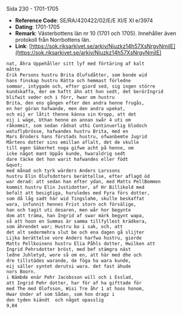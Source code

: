 Sida 230 - 1701-1705

- **Reference Code**: SE/RA/420422/02/E/E XI/E XI e/3974
- **Dating**: 1701-1705
- **Remark**: Västerbottens län nr 10 (1701 och 1705). Innehåller även protokoll från Norrbottens län.
- **Link**: [https://sok.riksarkivet.se/arkiv/Niuzkz14h57XsNrgvNmilE](https://sok.riksarkivet.se/arkiv/Niuzkz14h57XsNrgvNmilE)

```txt linenums="1"
nat, Ähra Uppehåller sitt lyf med förtäring af kalt
måtte
Erik Persons hustru Brita Olufsdåtter, som bonde wid
hans finskap hustru Rätta och hemmast förledne
sommar, intygade och, efter giord sed, sig ingen större
kundskaffa, der om haftt ähn att hon sedt, det berörIngrid
blifwit seder och i förr, hwar om hustru
Brita, den ens gången efter den andra henne frugås,
en her göran hafwande, men den andra upekat,
och eij er låtit thenne känna sin Kropp, att det
eij i wäge, Uthan henne en annan swår 4 uti om
råkommit, som sedan rådnat uthi Continuerlig blodoch
watuflybrösse, hafwandes hustru Brita, med en
Mars Broders hans förstads hustru, ofwanbemte Jugrid
Mårtens dotter sins emillan aflalt, det de skulle
till egen Säkerhet noga gifwe acht på henne, om
icke något mant Uppås kunde, hwaraldrig sedt
dare täcke det hon warit hafwandes eller födt
&quot;
med månad och tyrk wärders Anders Larssons
hustru Elin Olufsdotters berättellse, efter aflagd öd
war derad: att sedan han efter ydan, med Matts PellBommen
kommit hustru Elin Justidotter, af Hr Billikold med
befalt att besigtiga, huruledes med Fyra förs dotter,
som då låg sadt här wid Tingslahm, skulle beskaffat
wara, infunnit hennes Frist storn och försälige,
han och tagit uti desaren, men wår hor begynte
dom att träma, han Ingrid af swar märk begynt wapa,
så att hoon en Summas är samma tillfyllest krädkera,
som ährendet war; Hustru bo i sak, och, att
det alt sedermehra slut be och ena dagen gå slijter
Lijka berättelse vore Anders harfwa hustru, giorde
Matts Pellkoinens hustru Elia Påhls dotter, Hwilken att
Ingrid Pehrsdotter bröst, med bef stämgra näst
ledne Juhletyd, wore så om en, att här med dhe och
dre tillstädes warande, de föga ha wara kunde,
eij säller syntet derutsi wara. det fast ähude
nors Boorn.
i Nämbde enär Pehr Jacobsson will och i Esslad,
att Ingrid Pehr dotter, har för af ha gifttade för
med The med Olofsson, Wisi Tre åhr 1 at hoos honom,
Hwar Under af som Sådan, som hon dragz i
den tyden kiändt  och något opasslig
9,04
```
